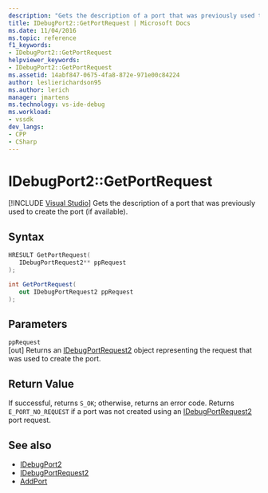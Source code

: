 ```yaml
---
description: "Gets the description of a port that was previously used to create the port (if available)."
title: IDebugPort2::GetPortRequest | Microsoft Docs
ms.date: 11/04/2016
ms.topic: reference
f1_keywords:
- IDebugPort2::GetPortRequest
helpviewer_keywords:
- IDebugPort2::GetPortRequest
ms.assetid: 14abf847-0675-4fa8-872e-971e00c84224
author: leslierichardson95
ms.author: lerich
manager: jmartens
ms.technology: vs-ide-debug
ms.workload:
- vssdk
dev_langs:
- CPP
- CSharp
---
```

# IDebugPort2::GetPortRequest

 [!INCLUDE [Visual Studio](~/includes/applies-to-version/vs-windows-only.md)]
Gets the description of a port that was previously used to create the port (if available).

## Syntax

```cpp
HRESULT GetPortRequest( 
   IDebugPortRequest2** ppRequest
);
```

```csharp
int GetPortRequest( 
   out IDebugPortRequest2 ppRequest
);
```

## Parameters
`ppRequest`\
[out] Returns an [IDebugPortRequest2](../../../extensibility/debugger/reference/idebugportrequest2.md) object representing the request that was used to create the port.

## Return Value
 If successful, returns `S_OK`; otherwise, returns an error code.  Returns `E_PORT_NO_REQUEST` if a port was not created using an [IDebugPortRequest2](../../../extensibility/debugger/reference/idebugportrequest2.md) port request.

## See also
- [IDebugPort2](../../../extensibility/debugger/reference/idebugport2.md)
- [IDebugPortRequest2](../../../extensibility/debugger/reference/idebugportrequest2.md)
- [AddPort](../../../extensibility/debugger/reference/idebugportsupplier2-addport.md)
